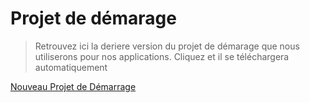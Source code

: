 # Projet de démarage

> Retrouvez ici la deriere version du projet de démarage que nous utiliserons pour nos applications. Cliquez et il se téléchargera automatiquement

<a href=./resource/PROJECT_QML.zip>Nouveau Projet de Démarrage</a>